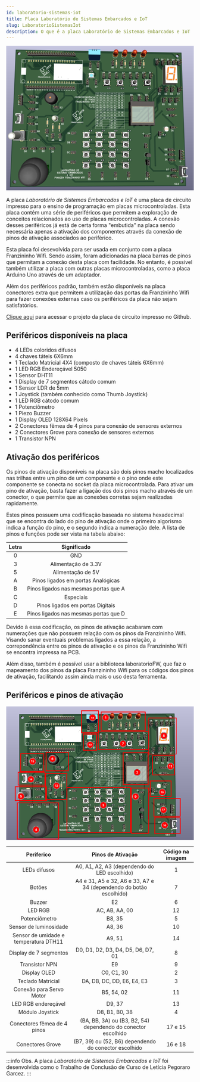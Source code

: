 ```yaml
---
id: laboratorio-sistemas-iot
title: Placa Laboratório de Sistemas Embarcados e IoT
slug: LaboratorioSistemasIot
description: O que é a placa Laboratório de Sistemas Embarcados e IoT
---
```


<img src="./img/3d-lab.png"/>

A placa _Laboratório de Sistemas Embarcados e IoT_ é uma placa de circuito impresso para o ensino de programação em placas microcontroladas. Esta placa contém uma série de periféricos que permitem a exploração de conceitos relacionados ao uso de placas microcontroladas. A conexão desses periféricos já está de certa forma "embutida" na placa sendo necessária apenas a ativação dos componentes através da conexão de pinos de ativação associados ao periférico.

Esta placa foi desevolvida para ser usada em conjunto com a placa Franzininho Wifi. Sendo assim, foram adicionadas na placa barras de pinos que permitam a conexão desta placa com facilidade. No entanto, é possível também utilizar a placa com outras placas microcontroladas, como a placa Arduino Uno através de um adaptador.

Além dos periféricos padrão, também estão disponíveis na placa conectores extra que permitem a utilização das portas da Franzininho Wifi para fazer conexões externas caso os periféricos da placa não sejam satisfatórios.

[Clique aqui](https://github.com/Franzininho/laboratorio-SEIoT-Franzininho-Wifi) para acessar o projeto da placa de circuito impresso no Github.

## Periféricos disponíveis na placa

-   4 LEDs coloridos difusos
-   4 chaves táteis 6X6mm
-   1 Teclado Matricial 4X4 (composto de chaves táteis 6X6mm)
-   1 LED RGB Endereçável 5050
-   1 Sensor DHT11
-   1 Display de 7 segmentos cátodo comum
-   1 Sensor LDR de 5mm
-   1 Joystick (também conhecido como Thumb Joystick)
-   1 LED RGB cátodo comum
-   1 Potenciômetro
-   1 Piezo Buzzer
-   1 Display OLED 128X64 Pixels
-   2 Conectores fêmea de 4 pinos para conexão de sensores externos
-   2 Conectores Grove para conexão de sensores externos
-   1 Transistor NPN

## Ativação dos periféricos

Os pinos de ativação disponíveis na placa são dois pinos macho localizados nas trilhas entre um pino de um componente e o pino onde este componente se conecta no socket da placa microcontrolada. Para ativar um pino de ativação, basta fazer a ligação dos dois pinos macho através de um conector, o que permite que as conexões corretas sejam realizadas rapidamente.

Estes pinos possuem uma codificação baseada no sistema hexadecimal que se encontra do lado do pino de ativação onde o primeiro algorismo indica a função do pino, e o segundo indica a numeração dele. A lista de pinos e funções pode ser vista na tabela abaixo:

| Letra |              Significado              |
| :---: | :-----------------------------------: |
|   0   |                  GND                  |
|   3   |          Alimentação de 3.3V          |
|   5   |           Alimentação de 5V           |
|   A   |  Pinos ligados em portas Analógicas   |
|   B   | Pinos ligados nas mesmas portas que A |
|   C   |               Especiais               |
|   D   |   Pinos ligados em portas Digitais    |
|   E   | Pinos ligados nas mesmas portas que D |

Devido à essa codificação, os pinos de ativação acabaram com numerações que não possuem relação com os pinos da Franzininho Wifi. Visando sanar eventuais problemas ligados a essa relação, a correpondência entre os pinos de ativação e os pinos da Franzininho Wifi se encontra impressa na PCB.

Além disso, também é possível usar a biblioteca laboratorioFW, que faz o mapeamento dos pinos da placa Franzininho Wifi para os códigos dos pinos de ativação, facilitando assim ainda mais o uso desta ferramenta.

## Periféricos e pinos de ativação

<img src="./img/lab-numerado.png"/>

|              Periferico               |                     Pinos de Ativação                     | Código na imagem |
| :-----------------------------------: | :-------------------------------------------------------: | :--------------: |
|             LEDs difusos              |         A0, A1, A2, A3 (dependendo do LED escolhido)         |        1         |
|                Botões                 |        A4 e 31, A5 e 32, A6 e 33, A7 e 34 (dependendo do botão escolhido)        |        7         |
|                Buzzer                 |                            E2                             |        6         |
|                LED RGB                |                        AC, AB, AA, 00                        |        12        |
|             Potenciômetro             |                           B8, 35                           |        5         |
|        Sensor de luminosidade         |                           A8, 36                           |        10        |
| Sensor de umidade e temperatura DTH11 |                          A9, 51                           |        14        |
|        Display de 7 segmentos         |                D0, D1, D2, D3, D4, D5, D6, D7, 01                |        8         |
|            Transistor NPN             |                            E9                             |        9         |
|             Display OLED              |                         C0, C1, 30                          |        2         |
|           Teclado Matricial           |                   DA, DB, DC, DD, E6, E4, E3                    |        3         |
|       Conexão para Servo Motor        |                         B5, 54, 02                          |        11        |
|          LED RGB endereçável          |                           D9, 37                           |        13        |
|            Módulo Joystick            |                        D8, B1, B0, 38                        |        4         |
|      Conectores fêmea de 4 pinos      | (BA, BB, 3A) ou (B3, B2, 54) dependendo do conector escolhido |     17 e 15      |
|           Conectores Grove            |   (B7, 39) ou (52, B6) dependendo do conector escolhido   |     16 e 18      |


:::info Obs.
A placa _Laboratório de Sistemas Embarcados e IoT_ foi desenvolvida como o Trabalho de Conclusão de Curso de Letícia Pegoraro Garcez.
:::
